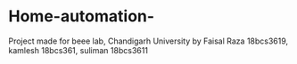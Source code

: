 # Home-automation-
Project made for beee lab, Chandigarh University by Faisal Raza 18bcs3619, kamlesh 18bcs361, suliman 18bcs3611
